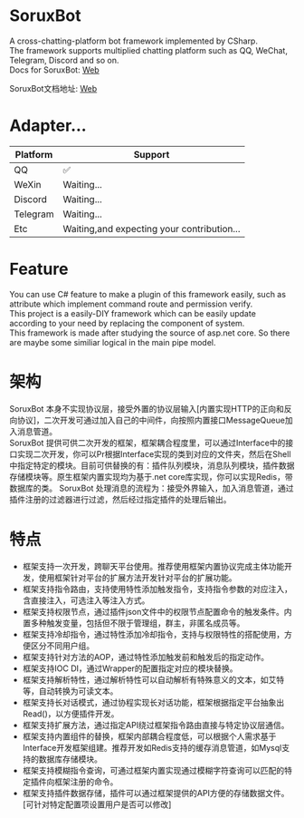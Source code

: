 # SoruxBot  
A cross-chatting-platform bot framework implemented by CSharp.  
The framework supports multiplied chatting platform such as QQ, WeChat, Telegram, Discord and so on.  
Docs for SoruxBot: [Web](https://liaosunny123.github.io/SoruxBotDocs/)  
  
SoruxBot文档地址: [Web](https://liaosunny123.github.io/SoruxBotDocs/)  
# Adapter...  

| Platform | Support          |
| ------- | ------------------ |
| QQ      | :white_check_mark: |
| WeXin   | Waiting... |
| Discord   |  Waiting... |
| Telegram   | Waiting... |
| Etc     |Waiting,and expecting your contribution...   |
# Feature  
You can use C# feature to make a plugin of this framework easily, such as attribute which implement command route and permission verify.  
This project is a easily-DIY framework which can be easily update according to your need by replacing the component of system.  
This framework is made after studying the source of asp.net core. So there are maybe some similiar logical in the main pipe model.  
# 架构  
SoruxBot 本身不实现协议层，接受外置的协议层输入[内置实现HTTP的正向和反向协议]，二次开发可通过加入自己的中间件，向按照内置接口MessageQueue加入消息管道。  
SoruxBot 提供可供二次开发的框架，框架耦合程度里，可以通过Interface中的接口实现二次开发，你可以Pr根据Interface实现的类到对应的文件夹，然后在Shell中指定特定的模块。目前可供替换的有：插件队列模块，消息队列模块，插件数据存储模块等。原生框架内置实现均为基于.net core库实现，你可以实现Redis，带数据库的类。
SoruxBot 处理消息的流程为：接受外界输入，加入消息管道，通过插件注册的过滤器进行过滤，然后经过指定插件的处理后输出。
# 特点  
- 框架支持一次开发，跨聊天平台使用。推荐使用框架内置协议完成主体功能开发，使用框架针对平台的扩展方法开发针对平台的扩展功能。  
- 框架支持指令路由，支持使用特性添加触发指令，支持指令参数的对应注入，含直接注入，可选注入等注入方式。  
- 框架支持权限节点，通过插件json文件中的权限节点配置命令的触发条件。内置多种触发变量，包括但不限于管理组，群主，非匿名成员等。  
- 框架支持冷却指令，通过特性添加冷却指令，支持与权限特性的搭配使用，方便区分不同用户组。  
- 框架支持针对方法的AOP，通过特性添加触发前和触发后的指定动作。  
- 框架支持IOC DI，通过Wrapper的配置指定对应的模块替换。  
- 框架支持解析特性，通过解析特性可以自动解析有特殊意义的文本，如艾特等，自动转换为可读文本。  
- 框架支持长对话模式，通过协程实现长对话功能，框架根据指定平台抽象出Read()，以方便插件开发。
- 框架支持扩展方法，通过指定API绕过框架指令路由直接与特定协议层通信。  
- 框架支持内置组件的替换，框架内部耦合程度低，可以根据个人需求基于Interface开发框架组建。推荐开发如Redis支持的缓存消息管道，如Mysql支持的数据库存储模块。  
- 框架支持模糊指令查询，可通过框架内置实现通过模糊字符查询可以匹配的特定插件向框架注册的命令。  
- 框架支持插件数据存储，插件可以通过框架提供的API方便的存储数据文件。[可针对特定配置项设置用户是否可以修改]
